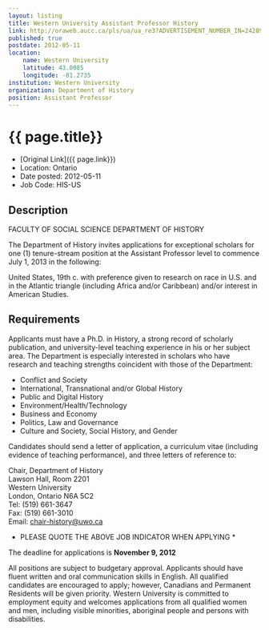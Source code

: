 ```yaml
---
layout: listing
title: Western University Assistant Professor History
link: http://oraweb.aucc.ca/pls/ua/ua_re3?ADVERTISEMENT_NUMBER_IN=24289
published: true
postdate: 2012-05-11
location:
    name: Western University
    latitude: 43.0085
    longitude: -81.2735
institution: Western University
organization: Department of History
position: Assistant Professor
---
```


# {{ page.title}}

* [Original Link]({{ page.link}})
* Location: Ontario
* Date posted: 2012-05-11
* Job Code: HIS-US 


## Description
FACULTY OF SOCIAL SCIENCE 
DEPARTMENT OF HISTORY 

The Department of History invites applications for exceptional scholars for one (1) tenure-stream position at the Assistant Professor level to commence July 1, 2013 in the following:  

United States, 19th c. with preference given to research on race in U.S. and in the Atlantic triangle (including Africa and/or Caribbean) and/or interest in American Studies. 

## Requirements

Applicants must have a Ph.D. in History, a strong record of scholarly publication, and university-level teaching experience in his or her subject area. The Department is especially interested in scholars who have research and teaching strengths coincident with those of the Department: 

* Conflict and Society
* International, Transnational and/or Global History 
* Public and Digital History 
* Environment/Health/Technology 
* Business and Economy
* Politics, Law and Governance
* Culture and Society, Social History, and Gender 

Candidates should send a letter of application, a curriculum vitae (including evidence of teaching performance), and three letters of reference to: 

Chair, Department of History   
Lawson Hall, Room 2201  
Western University  
London, Ontario N6A 5C2  
Tel: (519) 661-3647  
Fax: (519) 661-3010  
Email: chair-history@uwo.ca  

* PLEASE QUOTE THE ABOVE JOB INDICATOR WHEN APPLYING * 

The deadline for applications is **November 9, 2012** 

All positions are subject to budgetary approval. Applicants should have fluent written and oral communication skills in English. All qualified candidates are encouraged to apply; however, Canadians and Permanent Residents will be given priority. Western University is committed to employment equity and welcomes applications from all qualified women and men, including visible minorities, aboriginal people and persons with disabilities.